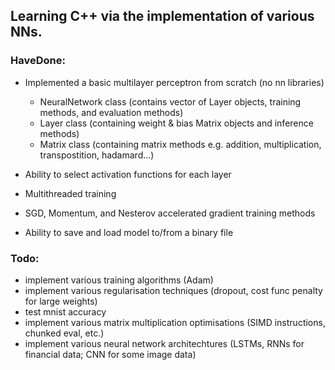 ## Learning C++ via the implementation of various NNs.

### HaveDone:
- Implemented a basic multilayer perceptron from scratch (no nn libraries)
    - NeuralNetwork class (contains vector of Layer objects, training methods, and evaluation methods)
    - Layer class (containing weight & bias Matrix objects and inference methods)
    - Matrix class (containing matrix methods e.g. addition, multiplication, transpostition, hadamard...)

- Ability to select activation functions for each layer
- Multithreaded training
- SGD, Momentum, and Nesterov accelerated gradient training methods 
- Ability to save and load model to/from a binary file


### Todo:
- implement various training algorithms (Adam)
- implement various regularisation techniques (dropout, cost func penalty for large weights)
- test mnist accuracy
- implement various matrix multiplication optimisations (SIMD instructions, chunked eval, etc.)
- implement various neural network architechtures (LSTMs, RNNs for financial data; CNN for some image data)
